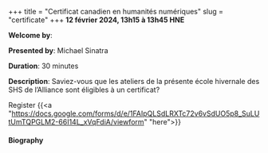 +++
title = "Certificat canadien en humanités numériques"
slug = "certificate"
+++
**12 février 2024, 13h15 à 13h45 HNE**

**Welcome by**: 

**Presented by**: Michael Sinatra

**Duration**: 30 minutes

**Description**: Saviez-vous que les ateliers de la présente école hivernale des SHS de l’Alliance sont
éligibles à un certificat?

Register {{<a "https://docs.google.com/forms/d/e/1FAIpQLSdLRXTc72v6vSdUO5p8_SuLUtUmTQPGLM2-66I14L_xVqFdiA/viewform" "here">}}

<!-- Le même séminaire [en français](/certificate). -->

#### Biography
